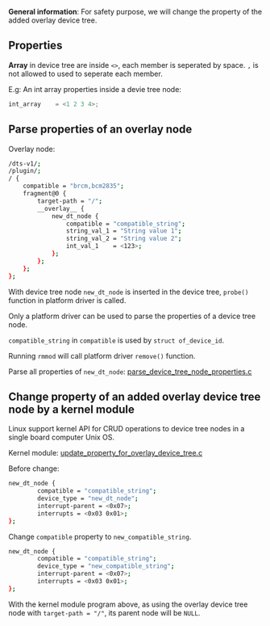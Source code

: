 **General information**: For safety purpose, we will change the property of the added overlay device tree.

## Properties

**Array** in device tree are inside ``<>``, each member is seperated by space. ``,`` is not allowed to used to seperate each member.

E.g: An int array properties inside a devie tree node:

```c
int_array	 = <1 2 3 4>;
```

## Parse properties of an overlay node

Overlay node:

```sh
/dts-v1/;
/plugin/;
/ {
	compatible = "brcm,bcm2835";
	fragment@0 {
        target-path = "/";
		__overlay__ {
			new_dt_node {
				compatible = "compatible_string";
                string_val_1 = "String value 1";
                string_val_2 = "String value 2";
                int_val_1    = <123>;
			};
		};
	};
};
```

With device tree node ``new_dt_node`` is inserted in the device tree, ``probe()`` function in platform driver is called.

Only a platform driver can be used to parse the properties of a device tree node.

``compatible_string`` in ``compatible`` is used by ``struct of_device_id``.

Running ``rmmod`` will call platform driver ``remove()`` function.

Parse all properties of ``new_dt_node``: [parse_device_tree_node_properties.c](parse_device_tree_node_properties.c)

## Change property of an added overlay device tree node by a kernel module

Linux support kernel API for CRUD operations to device tree nodes in a single board computer Unix OS.

Kernel module: [update_property_for_overlay_device_tree.c](update_property_for_overlay_device_tree.c)

Before change:

```sh
new_dt_node {
        compatible = "compatible_string";
        device_type = "new_dt_node";
        interrupt-parent = <0x07>;
        interrupts = <0x03 0x01>;
};
```

Change ``compatible`` property to ``new_compatible_string``.

```sh
new_dt_node {
        compatible = "compatible_string";
        device_type = "new_compatible_string";
        interrupt-parent = <0x07>;
        interrupts = <0x03 0x01>;
};
```

With the kernel module program above, as using the overlay device tree node with ``target-path = "/"``, its parent node will be ``NULL``.
